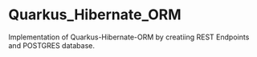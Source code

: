 # Quarkus_Hibernate_ORM
Implementation of Quarkus-Hibernate-ORM by creatiing REST Endpoints and POSTGRES database.
